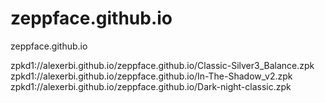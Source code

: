 # zeppface.github.io
zeppface.github.io

zpkd1://alexerbi.github.io/zeppface.github.io/Classic-Silver3_Balance.zpk
zpkd1://alexerbi.github.io/zeppface.github.io/In-The-Shadow_v2.zpk
zpkd1://alexerbi.github.io/zeppface.github.io/Dark-night-classic.zpk
